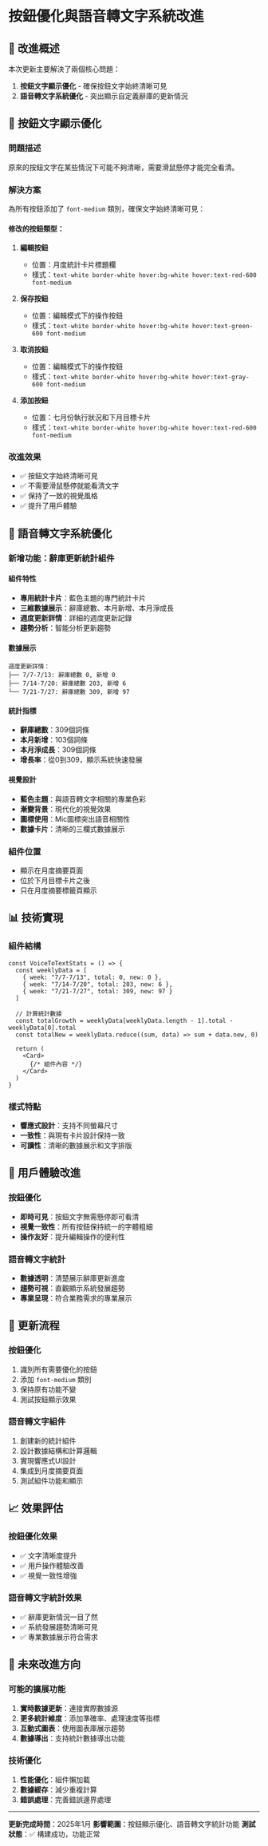 # 按鈕優化與語音轉文字系統改進

## 🎯 改進概述

本次更新主要解決了兩個核心問題：
1. **按鈕文字顯示優化** - 確保按鈕文字始終清晰可見
2. **語音轉文字系統優化** - 突出顯示自定義辭庫的更新情況

## 🔧 按鈕文字顯示優化

### 問題描述
原來的按鈕文字在某些情況下可能不夠清晰，需要滑鼠懸停才能完全看清。

### 解決方案
為所有按鈕添加了 `font-medium` 類別，確保文字始終清晰可見：

#### 修改的按鈕類型：
1. **編輯按鈕**
   - 位置：月度統計卡片標題欄
   - 樣式：`text-white border-white hover:bg-white hover:text-red-600 font-medium`

2. **保存按鈕**
   - 位置：編輯模式下的操作按鈕
   - 樣式：`text-white border-white hover:bg-white hover:text-green-600 font-medium`

3. **取消按鈕**
   - 位置：編輯模式下的操作按鈕
   - 樣式：`text-white border-white hover:bg-white hover:text-gray-600 font-medium`

4. **添加按鈕**
   - 位置：七月份執行狀況和下月目標卡片
   - 樣式：`text-white border-white hover:bg-white hover:text-red-600 font-medium`

### 改進效果
- ✅ 按鈕文字始終清晰可見
- ✅ 不需要滑鼠懸停就能看清文字
- ✅ 保持了一致的視覺風格
- ✅ 提升了用戶體驗

## 🎤 語音轉文字系統優化

### 新增功能：辭庫更新統計組件

#### 組件特性
- **專用統計卡片**：藍色主題的專門統計卡片
- **三維數據展示**：辭庫總數、本月新增、本月淨成長
- **週度更新詳情**：詳細的週度更新記錄
- **趨勢分析**：智能分析更新趨勢

#### 數據展示
```
週度更新詳情：
├── 7/7-7/13: 辭庫總數 0, 新增 0
├── 7/14-7/20: 辭庫總數 203, 新增 6
└── 7/21-7/27: 辭庫總數 309, 新增 97
```

#### 統計指標
- **辭庫總數**：309個詞條
- **本月新增**：103個詞條
- **本月淨成長**：309個詞條
- **增長率**：從0到309，顯示系統快速發展

#### 視覺設計
- **藍色主題**：與語音轉文字相關的專業色彩
- **漸變背景**：現代化的視覺效果
- **圖標使用**：Mic圖標突出語音相關性
- **數據卡片**：清晰的三欄式數據展示

### 組件位置
- 顯示在月度摘要頁面
- 位於下月目標卡片之後
- 只在月度摘要標籤頁顯示

## 📊 技術實現

### 組件結構
```tsx
const VoiceToTextStats = () => {
  const weeklyData = [
    { week: "7/7-7/13", total: 0, new: 0 },
    { week: "7/14-7/20", total: 203, new: 6 },
    { week: "7/21-7/27", total: 309, new: 97 }
  ]
  
  // 計算統計數據
  const totalGrowth = weeklyData[weeklyData.length - 1].total - weeklyData[0].total
  const totalNew = weeklyData.reduce((sum, data) => sum + data.new, 0)
  
  return (
    <Card>
      {/* 組件內容 */}
    </Card>
  )
}
```

### 樣式特點
- **響應式設計**：支持不同螢幕尺寸
- **一致性**：與現有卡片設計保持一致
- **可讀性**：清晰的數據展示和文字排版

## 🎨 用戶體驗改進

### 按鈕優化
- **即時可見**：按鈕文字無需懸停即可看清
- **視覺一致性**：所有按鈕保持統一的字體粗細
- **操作友好**：提升編輯操作的便利性

### 語音轉文字統計
- **數據透明**：清楚展示辭庫更新進度
- **趨勢可視**：直觀顯示系統發展趨勢
- **專業呈現**：符合業務需求的專業展示

## 🔄 更新流程

### 按鈕優化
1. 識別所有需要優化的按鈕
2. 添加 `font-medium` 類別
3. 保持原有功能不變
4. 測試按鈕顯示效果

### 語音轉文字組件
1. 創建新的統計組件
2. 設計數據結構和計算邏輯
3. 實現響應式UI設計
4. 集成到月度摘要頁面
5. 測試組件功能和顯示

## 📈 效果評估

### 按鈕優化效果
- ✅ 文字清晰度提升
- ✅ 用戶操作體驗改善
- ✅ 視覺一致性增強

### 語音轉文字統計效果
- ✅ 辭庫更新情況一目了然
- ✅ 系統發展趨勢清晰可見
- ✅ 專業數據展示符合需求

## 🚀 未來改進方向

### 可能的擴展功能
1. **實時數據更新**：連接實際數據源
2. **更多統計維度**：添加準確率、處理速度等指標
3. **互動式圖表**：使用圖表庫展示趨勢
4. **數據導出**：支持統計數據導出功能

### 技術優化
1. **性能優化**：組件懶加載
2. **數據緩存**：減少重複計算
3. **錯誤處理**：完善錯誤邊界處理

---

**更新完成時間**：2025年1月
**影響範圍**：按鈕顯示優化、語音轉文字統計功能
**測試狀態**：✅ 構建成功，功能正常 